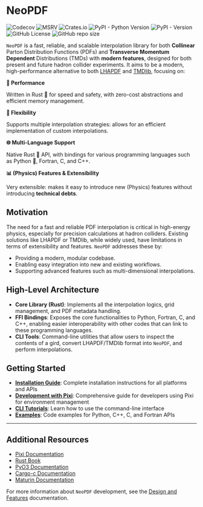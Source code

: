 # NeoPDF

![Codecov](https://img.shields.io/codecov/c/github/Radonirinaunimi/neopdf?style=flat-square&logo=codecov&logoColor=red&color=blue)
![MSRV](https://img.shields.io/crates/msrv/neopdf?style=flat-square&logo=rust&color=red)
![Crates.io](https://img.shields.io/crates/v/neopdf?style=flat-square&logo=rust&color=blue)
![PyPI - Python Version](https://img.shields.io/pypi/pyversions/neopdf-hep?style=flat-square&logo=python)
![PyPI - Version](https://img.shields.io/pypi/v/neopdf-hep?style=flat-square&logo=python&logoColor=yellow&color=%1d881d)
![GitHub License](https://img.shields.io/github/license/Radonirinaunimi/neopdf?style=flat-square&logo=gplv3&logoColor=red)
![GitHub repo size](https://img.shields.io/github/repo-size/Radonirinaunimi/neopdf?style=flat-square&logo=github)

`NeoPDF` is a fast, reliable, and scalable interpolation library for both **Collinear** Parton
Distribution Functions (PDFs) and **Transverse Momentum Dependent** Distributions (TMDs) with
**modern features**, designed for both present and future hadron collider experiments. It aims
to be a modern, high-performance alternative to both [LHAPDF](https://www.lhapdf.org/) and
[TMDlib](https://tmdlib.hepforge.org/), focusing on:

<div class="feature-grid">
  <div class="feature-card">
      <strong>🚀 Performance</strong>
      <p>Written in Rust 🦀 for speed and safety, with zero-cost abstractions and efficient memory management.</p>
  </div>
  <div class="feature-card">
      <strong>🧩 Flexibility</strong>
      <p>Supports multiple interpolation strategies: allows for an efficient implementation of custom interpolations.</p>
  </div>
  <div class="feature-card">
      <strong>🌐 Multi-Language Support</strong>
      <p>Native Rust 🦀 API, with bindings for various programming languages such as Python 🐍, Fortran, C, and C++.</p>
  </div>
  <div class="feature-card">
      <strong>📊 (Physics) Features & Extensibility</strong>
      <p>Very extensible: makes it easy to introduce new (Physics) features without introducing <b>technical debts</b>.</p>
  </div>
</div>

## Motivation

The need for a fast and reliable PDF interpolation is critical in high-energy physics, especially
for precision calculations at hadron colliders. Existing solutions like LHAPDF or TMDlib, while
widely used, have limitations in terms of extensibility and features. `NeoPDF` addresses these by:

- Providing a modern, modular codebase.
- Enabling easy integration into new and existing workflows.
- Supporting advanced features such as multi-dimensional interpolations.

## High-Level Architecture

- **Core Library (Rust)**: Implements all the interpolation logics, grid management, and PDF
    metadata handling.
- **FFI Bindings**: Exposes the core functionalities to Python, Fortran, C, and C++, enabling
    easier interoperability with other codes that can link to these programming languages.
- **CLI Tools**: Command-line utilities that allow users to inspect the contents of a gird,
    convert LHAPDF/TMDlib format into `NeoPDF`, and perform interpolations.

## Getting Started

- **[Installation Guide](./installation.md)**: Complete installation instructions for all platforms and APIs
- **[Development with Pixi](./development-with-pixi.md)**: Comprehensive guide for developers using Pixi for environment management
- **[CLI Tutorials](./cli-tutorials.md)**: Learn how to use the command-line interface
- **[Examples](./examples/)**: Code examples for Python, C++, C, and Fortran APIs

---

## Additional Resources

- [Pixi Documentation](https://pixi.sh/latest/)
- [Rust Book](https://doc.rust-lang.org/book/)
- [PyO3 Documentation](https://pyo3.rs/)
- [Cargo-c Documentation](https://crates.io/crates/cargo-c)
- [Maturin Documentation](https://www.maturin.rs/)

For more information about `NeoPDF` development, see the [Design and Features](./design-and-features.md)
documentation.
